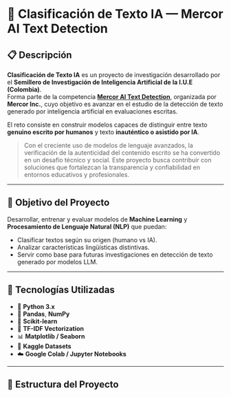 # 🧠 Clasificación de Texto IA — Mercor AI Text Detection

## 📋 Descripción

**Clasificación de Texto IA** es un proyecto de investigación desarrollado por el **Semillero de Investigación de Inteligencia Artificial de la I.U.E (Colombia)**.  
Forma parte de la competencia **[Mercor AI Text Detection](https://www.kaggle.com/competitions/mercor-ai-detection)**, organizada por **Mercor Inc.**, cuyo objetivo es avanzar en el estudio de la detección de texto generado por inteligencia artificial en evaluaciones escritas.

El reto consiste en construir modelos capaces de distinguir entre texto **genuino escrito por humanos** y texto **inauténtico o asistido por IA**.

> Con el creciente uso de modelos de lenguaje avanzados, la verificación de la autenticidad del contenido escrito se ha convertido en un desafío técnico y social. Este proyecto busca contribuir con soluciones que fortalezcan la transparencia y confiabilidad en entornos educativos y profesionales.

---

## 🎯 Objetivo del Proyecto

Desarrollar, entrenar y evaluar modelos de **Machine Learning** y **Procesamiento de Lenguaje Natural (NLP)** que puedan:
- Clasificar textos según su origen (humano vs IA).
- Analizar características lingüísticas distintivas.
- Servir como base para futuras investigaciones en detección de texto generado por modelos LLM.

---

## 🧩 Tecnologías Utilizadas

- 🐍 **Python 3.x**
- 📘 **Pandas**, **NumPy**
- 🤖 **Scikit-learn**
- 🧠 **TF-IDF Vectorization**
- 📊 **Matplotlib / Seaborn**
- 💾 **Kaggle Datasets**
- ☁️ **Google Colab / Jupyter Notebooks**

---

## 🧱 Estructura del Proyecto

